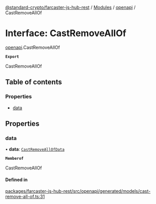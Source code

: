 [@standard-crypto/farcaster-js-hub-rest](../README.md) / [Modules](../modules.md) / [openapi](../modules/openapi.md) / CastRemoveAllOf

# Interface: CastRemoveAllOf

[openapi](../modules/openapi.md).CastRemoveAllOf

**`Export`**

CastRemoveAllOf

## Table of contents

### Properties

- [data](openapi.CastRemoveAllOf.md#data)

## Properties

### data

• **data**: [`CastRemoveAllOfData`](../modules/openapi.md#castremoveallofdata)

**`Memberof`**

CastRemoveAllOf

#### Defined in

[packages/farcaster-js-hub-rest/src/openapi/generated/models/cast-remove-all-of.ts:31](https://github.com/standard-crypto/farcaster-js/blob/main/packages/farcaster-js-hub-rest/src/openapi/generated/models/cast-remove-all-of.ts#L31)
